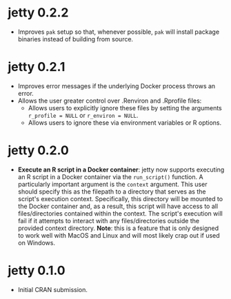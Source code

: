 # jetty 0.2.2

* Improves `pak` setup so that, whenever possible, `pak` will install package
binaries instead of building from source.

# jetty 0.2.1

* Improves error messages if the underlying Docker process throws an error.
* Allows the user greater control over .Renviron and .Rprofile files:
    - Allows users to explicitly ignore these files by setting the arguments
      `r_profile = NULL` or `r_environ = NULL`.
    - Allows users to ignore these via environment variables or R options.

# jetty 0.2.0

- **Execute an R script in a Docker container**:
    jetty now supports executing an R script in a Docker container via the
    `run_script()` function. A particularly important argument
    is the `context` argument. This user should specify this
    as the filepath to a directory that serves as the script's
    execution context. Specifically, this directory will be mounted to the
    Docker container and, as a result, this script will have access to all
    files/directories contained within the context. The script's execution will
    fail if it attempts to interact with any files/directories
    outside the provided context directory.
    **Note**: this is a feature that is only designed to work
    well with MacOS and Linux and will most likely crap out if used on Windows.

# jetty 0.1.0

* Initial CRAN submission.
